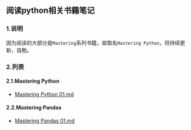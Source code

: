 ## 阅读python相关书籍笔记

### 1.说明

因为阅读的大部分是`Mastering`系列书籍，故取名`Mastering Python`，将持续更新，自勉。

### 2.列表

#### 2.1.Mastering Python

- [Mastering Python 01.md](https://github.com/howie6879/Mastering-Python/blob/master/Mastering%20Python/Mastering%20Python%2001.md)

#### 2.2.Mastering Pandas

- [Mastering Pandas 01.md](https://github.com/howie6879/Mastering-Python/blob/master/Mastering%20Pandas/Mastering%20Pandas%2001.md)